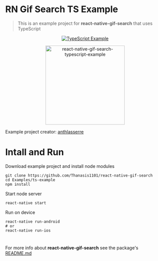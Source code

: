 # RN Gif Search TS Example
> This is an example project for **react-native-gif-search** that uses TypeScript

<p align="center">
  <a href="Examples/js-example"><img alt="TypeScript Example" src="https://badges.aleen42.com/src/typescript.svg"/></a>
</p>
<p align="center">
  <img src="https://raw.githubusercontent.com/Thanasis1101/react-native-gif-search/master/Preview/react-native-gif-search-typescript-example.gif" width="250" title="react-native-gif-search-typescript-example">
</p>

Example project creator: [anthlasserre](https://github.com/anthlasserre)

# Intall and Run

Download example project and install node modules
```
git clone https://github.com/Thanasis1101/react-native-gif-search
cd Examples/ts-example
npm install
```

Start node server
```
react-native start
```

Run on device
```
react-native run-android
# or
react-native run-ios
```

#

For more info about **react-native-gif-search** see the package's [README.md](/README.md)
